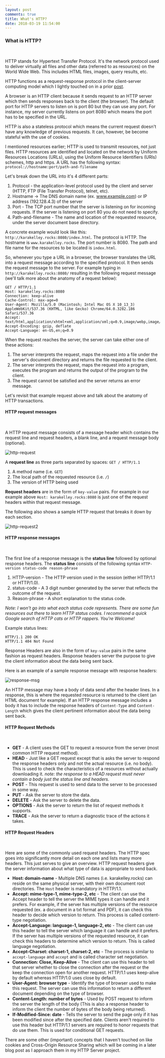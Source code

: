 ```yaml
---
layout: post
comments: true
title: What's HTTP?
date: 2018-03-19 11:54:00
---
```



### What is HTTP? 
<br>

HTTP stands for Hypertext Transfer Protocol. It's the network protocol used to
deliver virtually all files and other data (referred to as resources) on the 
World Wide Web. This includes HTML files, images, query results, etc. 

HTTP functions as a request-response protocol in the client-server computing model 
which I lightly touched on in a prior [post](https://www.karakelley.me/2018/03/07/sockets.html). 

A browser is an HTTP client because it sends request to an HTTP server which then 
sends responses back to the client (the browser). The default port for HTTP servers
to listen on is port 80 but they can use any port. For instance, my server currently listens on port 8080 which means the port has to be specified in the URL. 

HTTP is also a stateless protocol which means the current request doesn't have any 
knowledge of previous requests. It can, however, be become stateful with the use of cookies. 


I mentioned resources earlier; HTTP is used to transmit resources, not just files. 
HTTP resources are identified and located on the network by Uniform Resources Locations (URLs), using the Uniform Resource Identifiers (URIs) schemes, http and https. A URL has the following syntax:
`protocol://hostname:port/path-and-filename`

Let's break down the URL into it's 4 different parts:
1. Protocol - the application-level protocol used by the client and server (HTTP, FTP (File Transfer Protocol), telnet, etc). 
2. Hostname -> The DNS domain name (ex. www.example.com) or IP address (192.128.4.3) of the server
3. Port - The TCP port number that the server is listening on for incoming requests. If the server is listening on port 80 you do not need to specify. 
4. Path-and-filename - The name and location of the requested resource, under the server document base directory. 

A concrete example would look like this: `http://karakelley.rocks:8080/index.html`. The protocol is HTTP. The hostname is `www.karakelley.rocks`. The port number is 8080. The path and file name for the resources to be located is `index.html`. 

So, whenever you type a URL in a browser, the browser translates the URL into a request message according to the specified protocol. It then sends the request 
message to the server. For example typing in `http://karakelley.rocks:8080/` 
resulting in the following request message (we'll talk more about the anatomy of a request below):



```
GET / HTTP/1.1
Host: karakelley.rocks:8080
Connection: keep-alive
Cache-Control: max-age=0
User-Agent: Mozilla/5.0 (Macintosh; Intel Mac OS X 10_13_3) AppleWebKit/537.36 (KHTML, like Gecko) Chrome/64.0.3282.186 Safari/537.36
Accept: text/html,application/xhtml+xml,application/xml;q=0.9,image/webp,image/apng,*/*;q=0.8
Accept-Encoding: gzip, deflate
Accept-Language: en-US,en;q=0.9

```



When the request reaches the server, the server can take either one of these actions: 
1. The server interprets the request, maps the request into a file under the server's document directory and returns the file requested to the client. 
2. The server interprets the request, maps the request into a program, executes the program and returns the output of the program to the client. 
3. The request cannot be satisfied and the server returns an error message. 


Let's revisit that example request above and talk about the anatomy of HTTP transactions. 

#### HTTP request messages
<br>

A HTTP request message consists of a message header which contains the request line and request headers, a blank line, and a request message body (optional).

![http-request](https://www.ntu.edu.sg/home/ehchua/programming/webprogramming/images/HTTP_RequestMessage.png)

A **request line** as three parts separated by spaces: 
`GET / HTTP/1.1`

1. A method name (i.e. `GET`)
2. The local path of the requested resource (i.e. `/`)
3. The version of HTTP being used 


**Request headers** are in the form of `key-value` pairs. For example in our example above `Host: karakelley.rocks:8080` is just one of the request headers within that request message. 

The following also shows a sample HTTP request that breaks it down by each section.

![http-request2](https://www.ntu.edu.sg/home/ehchua/programming/webprogramming/images/HTTP_RequestMessageExample.png)

#### HTTP response messages
<br>

The first line of a response message is the **status line** followed by optional response headers. The **status line** consists of the following syntax `HTTP-version status-code reason-phrase`

1. HTTP-version - The HTTP version used in the session (either HTTP/1.1 or HTTP/1.0).
2. status-code - A 3 digit number generated by the server that reflects the outcome of the request. 
3. Reason-phrase - A short explanation to the status code.

_Note: I won't go into what each status code represents. There are some fun resources out there to learn HTTP status codes. I recommend a quick Google search of HTTP cats or HTTP rappers. You're Welcome!_ 

Example status lines: 


```
HTTP/1.1 200 OK
HTTP/1.1 404 Not Found
```

Response Headers are also in the form of `key-value` pairs in the same fashion as request headers. Response headers server the purpose to give the client information about the data being sent back. 

Here is an example of a sample response message with response headers:

![response-msg](https://www.ntu.edu.sg/home/ehchua/programming/webprogramming/images/HTTP_ResponseMessageExample.png)


An HTTP message may have a body of data send after the header lines. In a response, this is where the requested resource is returned to the client (an HTML document for example). If an HTTP response message includes a body it has to include the response headers of `Content-Type` and `Content-Length` which
gives the client pertinent information about the data being sent back. 

#### HTTP Request Methods 
<br>

* **GET** - A client uses the GET to request a resource from the server (most common HTTP request method).
* **HEAD** - Just like a GET request except that is asks the server to respond the response headers only and not the actual resource (i.e. no body). This is used to check the characteristics of a resources without actually downloading it. _note: the response to a HEAD request must never contain a body just the status line and headers._
* **POST** - This request is used to send data to the server to be processed in some way. 
* **PUT** - Ask the server to store the data.
* **DELETE** - Ask the server to delete the data.
* **OPTIONS** - Ask the server to return the list of request methods it supports.
* **TRACE** - Ask the server to return a diagnostic trace of the actions it takes.


#### HTTP Request Headers
<br>

Here are some of the commonly used request headers. The HTTP spec goes into significantly more detail on each one and lists many more headers. This just serves to give an overview. HTTP request headers give the server information about what type of data is appropriate to send back. 

* **Host: domain-name** - Multiple DNS names (i.e. karakelley.rocks) can reside on the same physical server, with their own document root directories. The `Host` header is mandatory in HTTP/1.1. 
* **Accept: mime-type-1, mime-type-2, etc** - The client can use the Accept header to tell the server the MIME types it can handle and it prefers. For example, if the server has multiple versions of the resource requested (ex. a document in a txt format and PDF), it can check this header to decide which version to return. This process is called content-type negotiation. 
* **Accept-Language: language-1, language-2, etc** - The client can use this header to tell the server which language it can handle and it prefers. If the server has multiple versions of the requested resource, it can check this headers to determine which version to return. This is called language negotiation. 
* **Accept-Charset: charset-1, charset-2, etc** - The process is similar to `accept-language` and `accept` and is called character set negotiation.
* **Connection: Close, Keep-Alive** - The client can use this header to tell that server whether to close the connection after the request or the keep the connection open for another request. HTTP/1.1 uses keep-alive by default whereas HTTP/1.0 uses close by default. 
* **User-Agent: browser type** - Identify the type of browser used to make this request. The server can use this information to return a different document depending on the type of browser.
* **Content-Length: number of bytes** - Used by POST request to inform the server the length of the body (This is also a response header to inform the client the number of bytes of the body being returned).
* **If-Modified-Since: date** - Tells the server to send the page only if it has been modified since after the specified date. Clients aren't required to use this header but HTTP/1.1 servers are required to honor requests that do use them. This is used for conditional GET requests. 


There are some other (important) concepts that I haven't touched on like cookies and Cross-Origin Resource Sharing which will be coming in a later blog post as I approach them in my HTTP Server project. 